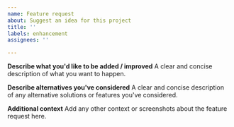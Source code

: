 ```yaml
---
name: Feature request
about: Suggest an idea for this project
title: ''
labels: enhancement
assignees: ''

---
```


**Describe what you'd like to be added / improved**
A clear and concise description of what you want to happen.

**Describe alternatives you've considered**
A clear and concise description of any alternative solutions or features you've considered.

**Additional context**
Add any other context or screenshots about the feature request here.
